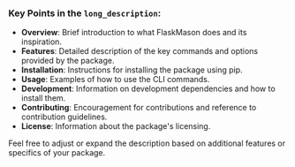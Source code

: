 
### Key Points in the `long_description`:

- **Overview**: Brief introduction to what FlaskMason does and its inspiration.
- **Features**: Detailed description of the key commands and options provided by the package.
- **Installation**: Instructions for installing the package using pip.
- **Usage**: Examples of how to use the CLI commands.
- **Development**: Information on development dependencies and how to install them.
- **Contributing**: Encouragement for contributions and reference to contribution guidelines.
- **License**: Information about the package's licensing.

Feel free to adjust or expand the description based on additional features or specifics of your package.
